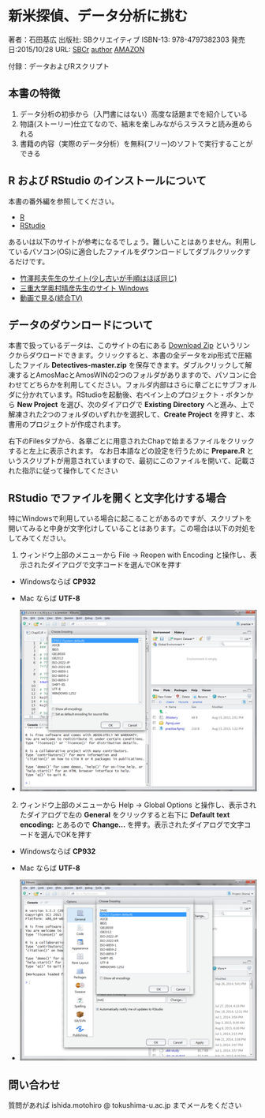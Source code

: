 新米探偵、データ分析に挑む
==================================================
著者：石田基広
出版社: SBクリエイティブ
ISBN-13: 978-4797382303
発売日:2015/10/28
URL: [SBCr](http://isbn.sbcr.jp/82303)
     [author](https://github.com/IshidaMotohiro/Detectives)
     [AMAZON](http://www.amazon.co.jp/dp/4797382309/)

付録：データおよびRスクリプト

## 本書の特徴
1. データ分析の初歩から（入門書にはない）高度な話題までを紹介している
2. 物語(ストーリー)仕立てなので、結末を楽しみながらスラスラと読み進められる
3. 書籍の内容（実際のデータ分析）を無料(フリー)のソフトで実行することができる


## R および RStudio のインストールについて

本書の番外編を参照してください。

- [R](http://cran.ism.ac.jp/)
- [RStudio](https://www.rstudio.com/products/rstudio/download/)


あるいは以下のサイトが参考になるでしょう。難しいことはありません。利用しているパソコン(OS)に適合したファイルをダウンロードしてダブルクリックするだけです。

 - [竹澤邦夫先生のサイト(少し古いが手順はほぼ同じ)](http://cse.naro.affrc.go.jp/takezawa/r-tips/r/01.html)
 - [三重大学奥村晴彦先生のサイト Windows](https://oku.edu.mie-u.ac.jp/~okumura/stat/R-win.html)
 - [動画で見る(統合TV)](http://togotv.dbcls.jp/20140221.html)
 
## データのダウンロードについて

本書で扱っているデータは、このサイトの右にある [Download Zip](https://github.com/IshidaMotohiro/Detectives/archive/master.zip) というリンクからダウロードできます。クリックすると、本書の全データをzip形式で圧縮したファイル __Detectives-master.zip__ を保存できます。ダブルクリックして解凍するとAmosMacとAmosWINの2つのフォルダがありますので、パソコンに合わせてどちらかを利用してください。フォルダ内部はさらに章ごとにサブフォルダに分かれています。RStudioを起動後、右ペイン上のプロジェクト・ボタンから __New Project__ を選び、次のダイアログで __Existing Directory__ へと進み、上で解凍された2つのフォルダのいずれかを選択して、__Create Project__ を押すと、本書用のプロジェクトが作成されます。

右下のFilesタブから、各章ごとに用意されたChapで始まるファイルをクリックすると左上に表示されます。
なお日本語などの設定を行うために __Prepare.R__ というスクリプトが用意されていますので、最初にこのファイルを開いて、記載された指示に従って操作してください

## RStudio でファイルを開くと文字化けする場合

特にWindowsで利用している場合に起こることがあるのですが、スクリプトを開いてみると中身が文字化けしていることはあります。この場合は以下の対処をしてみてください。

1. ウィンドウ上部のメニューから File -> Reopen with Encoding と操作し、表示されたダイアログで文字コードを選んでOKを押す
 - Windowsならば __CP932__
 - Mac ならば __UTF-8__

 - ![Encoding1](img/RStudioChar2.png)

2. ウィンドウ上部のメニューから Help -> Global Options と操作し、表示されたダイアログで左の __General__ をクリックすると右下に __Default__ __text__ __encoding:__ とあるので __Change...__ を押す。表示されたダイアログで文字コードを選んでOKを押す
 - Windowsならば __CP932__
 - Mac ならば __UTF-8__

- ![Encoding2](img/RStudioChar1.png)

## 問い合わせ

 質問があれば ishida.motohiro @ tokushima-u.ac.jp までメールをください
